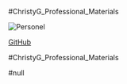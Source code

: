 #ChristyG_Professional_Materials

![Personel](https://avatars3.githubusercontent.com/u/60476889?v=4)

[GitHub](https://github.com/mianmianguo2020/ChristyG_Professional_Materials)

#ChristyG_Professional_Materials

#null